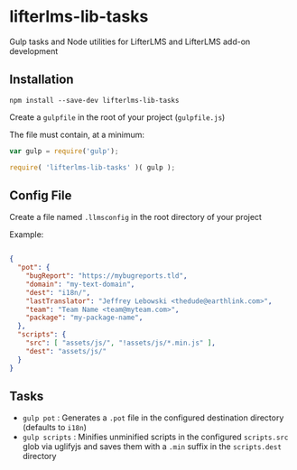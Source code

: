 lifterlms-lib-tasks
===================

Gulp tasks and Node utilities for LifterLMS and LifterLMS add-on development


## Installation

`npm install --save-dev lifterlms-lib-tasks`

Create a `gulpfile` in the root of your project (`gulpfile.js`)

The file must contain, at a minimum:

```js
var gulp = require('gulp');

require( 'lifterlms-lib-tasks' )( gulp );
```

## Config File

Create a file named `.llmsconfig` in the root directory of your project

Example:

```json

{
  "pot": {
    "bugReport": "https://mybugreports.tld",
    "domain": "my-text-domain",
    "dest": "i18n/",
    "lastTranslator": "Jeffrey Lebowski <thedude@earthlink.com>",
    "team": "Team Name <team@myteam.com>",
    "package": "my-package-name",
  },
  "scripts": {
    "src": [ "assets/js/", "!assets/js/*.min.js" ],
    "dest": "assets/js/"
  }
}

```

## Tasks

+ `gulp pot` : Generates a `.pot` file in the configured destination directory (defaults to `i18n`)
+ `gulp scripts` : Minifies unminified scripts in the configured `scripts.src` glob via uglifyjs and saves them with a `.min` suffix in the `scripts.dest` directory

